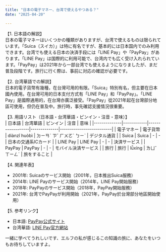 ```yaml
---
title: "日本の電子マネー、台湾で使えるやつある？"
date: "2025-04-20"

---
```


【1. 日本語の解説】  
日本の電子マネーはいくつかの種類がありますが、台湾で使えるものは限られています。「Suica（スイカ）」は特に有名ですが、基本的には日本国内でのみ利用できます。台湾でも使える日本の決済手段には「LINE Pay」や「PayPay」があります。「LINE Pay」は国際的に利用可能で、台湾内でも広く受け入れられています。「PayPay」は2021年から一部台湾でも使えるようになりましたが、まだ普及段階です。旅行に行く際は、事前に対応の確認が必要です。

【2. 台湾華語での解説】  
日本的電子貨幣有幾種，在台灣可用的有限。「Suica」特別有名，但主要在日本國內使用。在台灣可用的日本支付方式有「LINE Pay」和「PayPay」。「LINE Pay」是國際通用的，在台灣亦廣泛接受。「PayPay」從2021年起在台灣部分地區可使用，但仍在普及中。旅行時，事先確認支援情況很重要。

【3. 用語リスト（日本語・台湾華語・ピンイン・注音・意味）】  
| 日本語      | 台湾華語   | ピンイン         | 注音         | 意味                     |
|--------------|------------|------------------|--------------|--------------------------|
| 電子マネー  | 電子貨幣   | diànzǐ huòbì     | ㄉㄧㄢˋ ㄗˇ ㄏㄨㄛˋ ㄅㄧˋ  | デジタル通貨            |
| Suica       | Suica      | -                | -            | 日本の交通系ICカード    |
| LINE Pay    | LINE Pay   | -                | -            | 決済サービス            |
| PayPay      | PayPay     | -                | -            | モバイル決済サービス    |
| 旅行        | 旅行       | lǚxíng          | ㄌㄩˇ ㄒㄧㄥˊ | 旅をすること            |

【4. 関連年表】  
- 2001年: Suicaのサービス開始（2001年，日本推出Suica服務）  
- 2014年: LINE Payのサービス開始（2014年，LINE Pay開始服務）  
- 2018年: PayPayのサービス開始（2018年，PayPay開始服務）  
- 2021年: 台湾でPayPayが利用開始（2021年，PayPay於台灣部分地區開始使用）

【5. 参考リンク】  
- 日本語: [PayPay公式サイト](https://paypay.ne.jp/)
- 台湾華語: [LINE Pay官方網站](https://linepay.com/zh_tw/)

一緒に学べてうれしいです、エルフの私が感じるこの知識の旅に、あなたをいつもお待ちしていますよ。
